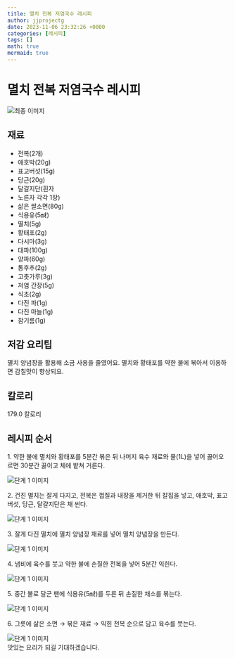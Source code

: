 ```yaml
---
title: 멸치 전복 저염국수 레시피
author: jjprojectg
date: 2023-11-06 23:32:26 +0000
categories: [레시피]
tags: []
math: true
mermaid: true
---
```

<meta name="og:type" content="website" />
<meta charset="UTF-8">
<div class="header">
<h1>멸치 전복 저염국수 레시피</h1>
</div>

<div class="container my-4">
<div class="row">
<div class="col-12 col-md-6">
<div class="recipe-image">
<img src="http://www.foodsafetykorea.go.kr/uploadimg/20210310/20210310101237_1615338757971.jpg" class="step-image" alt="최종 이미지">
</div>
</div>
<div class="col-12 col-md-6">
<div class="ingredients">
<h2>재료</h2>
<ul class='card'>
<li> 전복(2개) </li>
<li>  애호박(20g) </li>
<li>  표고버섯(15g) </li>
<li>  당근(20g) </li>
<li>  달걀지단(흰자 </li>
<li>  노른자 각각 1장) </li>
<li>  삶은 쌀소면(80g) </li>
<li>  식용유(5㎖) </li>
<li>  멸치(5g) </li>
<li>  황태포(2g) </li>
<li>  다시마(3g) </li>
<li>  대파(100g) </li>
<li>  양파(60g) </li>
<li>  통후추(2g) </li>
<li>  고춧가루(3g) </li>
<li>  저염 간장(5g) </li>
<li>  식초(2g) </li>
<li>  다진 파(1g) </li>
<li>  다진 마늘(1g) </li>
<li>  참기름(1g) </li>

</ul>
</div>
</div>
<div class="col-12 col-md-6">
<div class="ingredients">
<h2>저감 요리팁</h2>
<div class='card'> 
<p >
멸치 양념장을 활용해 소금 사용을 줄였어요.
멸치와 황태포를 약한 불에 볶아서 이용하면 감칠맛이 향상되요.
</p>
</div>
</div>
<div class="ingredients">
<h2>칼로리</h2>
<div class='card'> 
<p>
179.0 칼로리
</p>
</div>
</div>
</div>
</div>

<h2 class="my-4">레시피 순서</h2>
<div class="card recipe-card">
<div class="card-body recipe-stesp">
<p class="card-text step-description">1. 약한 불에 멸치와 황태포를 5분간 볶은 뒤 나머지 육수 재료와 물(1L)을 넣어 끓어오르면 30분간 끓이고 체에 밭쳐 거른다.</p>
<img src="http://www.foodsafetykorea.go.kr/uploadimg/20210310/20210310101318_1615338798896.jpg" alt="단계 1 이미지" class="step-image">
</div>
</div>

<div class="card recipe-card">
<div class="card-body recipe-stesp">
<p class="card-text step-description">2. 건진 멸치는 잘게 다지고, 전복은 껍질과 내장을 제거한 뒤 칼집을 넣고, 애호박, 표고버섯, 당근, 달걀지단은 채 썬다.</p>
<img src="http://www.foodsafetykorea.go.kr/uploadimg/20210310/20210310101336_1615338816950.jpg" alt="단계 1 이미지" class="step-image">
</div>
</div>

<div class="card recipe-card">
<div class="card-body recipe-stesp">
<p class="card-text step-description">3. 잘게 다진 멸치에 멸치 양념장 재료를 넣어 멸치 양념장을 만든다.</p>
<img src="http://www.foodsafetykorea.go.kr/uploadimg/20210310/20210310101351_1615338831986.jpg" alt="단계 1 이미지" class="step-image">
</div>
</div>

<div class="card recipe-card">
<div class="card-body recipe-stesp">
<p class="card-text step-description">4. 냄비에 육수를 붓고 약한 불에 손질한 전복을 넣어 5분간 익힌다.</p>
<img src="http://www.foodsafetykorea.go.kr/uploadimg/20210310/20210310101406_1615338846258.jpg" alt="단계 1 이미지" class="step-image">
</div>
</div>

<div class="card recipe-card">
<div class="card-body recipe-stesp">
<p class="card-text step-description">5. 중간 불로 달군 팬에 식용유(5㎖)를 두른 뒤 손질한 채소를 볶는다.</p>
<img src="http://www.foodsafetykorea.go.kr/uploadimg/20210310/20210310101428_1615338868980.jpg" alt="단계 1 이미지" class="step-image">
</div>
</div>

<div class="card recipe-card">
<div class="card-body recipe-stesp">
<p class="card-text step-description">6. 그릇에 삶은 소면 → 볶은 재료 → 익힌 전복 순으로 담고 육수를 붓는다.</p>
<img src="http://www.foodsafetykorea.go.kr/uploadimg/20210310/20210310101444_1615338884696.jpg" alt="단계 1 이미지" class="step-image">
</div>
</div>


</div>
맛있는 요리가 되길 기대하겠습니다.
